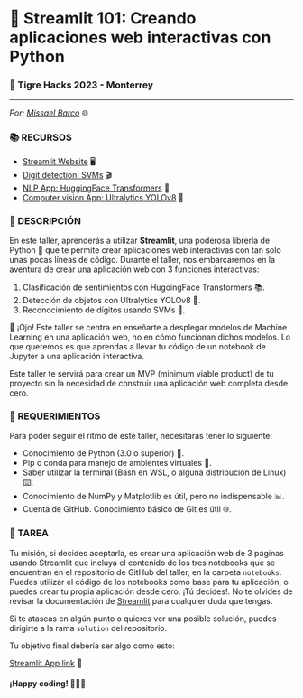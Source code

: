 # 🚀 Streamlit 101: Creando aplicaciones web interactivas con Python

### 🎉 Tigre Hacks 2023 - Monterrey
-----

*Por: [Missael Barco](https://www.linkedin.com/in/gmissaelbarco/)* 🌐

### 📚 RECURSOS

- [Streamlit Website](https://streamlit.io/) 🖥️
- [Digit detection: SVMs](https://youtu.be/_YPScrckx28) 🎬
- [NLP App: HuggingFace Transformers](https://huggingface.co/docs/transformers/index) 🤖
- [Computer vision App: Ultralytics YOLOv8](https://github.com/ultralytics/ultralytics) 📸

### 🎯 DESCRIPCIÓN

En este taller, aprenderás a utilizar **Streamlit**, una poderosa librería de Python 🐍 que te permite crear aplicaciones web interactivas con tan solo unas pocas líneas de código. Durante el taller, nos embarcaremos en la aventura de crear una aplicación web con 3 funciones interactivas:

1. Clasificación de sentimientos con HugoingFace Transformers 📚.
2. Detección de objetos con Ultralytics YOLOv8 🚗.
3. Reconocimiento de dígitos usando SVMs 🔢.

🔎 ¡Ojo! Este taller se centra en enseñarte a desplegar modelos de Machine Learning en una aplicación web, no en cómo funcionan dichos modelos. Lo que queremos es que aprendas a llevar tu código de un notebook de Jupyter a una aplicación interactiva.

Este taller te servirá para crear un MVP (minimum viable product) de tu proyecto sin la necesidad de construir una aplicación web completa desde cero.

### 📝 REQUERIMIENTOS

Para poder seguir el ritmo de este taller, necesitarás tener lo siguiente:

- Conocimiento de Python (3.0 o superior) 🐍.
- Pip o conda para manejo de ambientes virtuales 🔄.
- Saber utilizar la terminal (Bash en WSL, o alguna distribución de Linux) ⌨️.
- Conocimiento de NumPy y Matplotlib es útil, pero no indispensable 📊.
- Cuenta de GitHub. Conocimiento básico de Git es útil 🌐.

### 🎯 TAREA

Tu misión, si decides aceptarla, es crear una aplicación web de 3 páginas usando Streamlit que incluya el contenido de los tres notebooks que se encuentran en el repositorio de GitHub del taller, en la carpeta `notebooks`. Puedes utilizar el código de los notebooks como base para tu aplicación, o puedes crear tu propia aplicación desde cero. ¡Tú decides!. No te olvides de revisar la documentación de [Streamlit](https://streamlit.io/) para cualquier duda que tengas.

Si te atascas en algún punto o quieres ver una posible solución, puedes dirigirte a la rama `solution` del repositorio.

Tu objetivo final debería ser algo como esto:

[Streamlit App link](https://tigrehacks-workshop.streamlit.app/) 🔗

#### ¡Happy coding! 🚀🚀🚀

